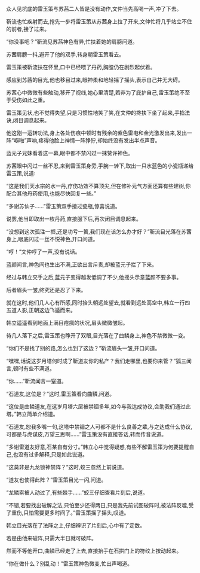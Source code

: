 
众人见坑底的雷玉策与苏茜二人皆是没有动作,文仲当先高喝一声,冲了下去。

靳流也忙疾射而去,抢先一步将雷玉策从苏茜身上拉了开来,文仲忙将几乎站立不住的前者,接了过来。

“你没事吧？”靳流见苏茜神色有异,忙扶着她的肩膀问道。

苏茜肩膀一抖,避开了他的双手,转身朝雷玉策看去。

雷玉策被靳流扶在怀里,口中已经喂了丹药,胸膛仍在剧烈起伏着。

感应到苏茜的目光,他也移目过来,眼神柔和地轻摇了摇头,表示自己并无大碍。

苏茜心中微微有些触动,移开了视线,她心里清楚,若非为了庇护自己,雷玉策绝不至于受伤如此之重。

雷玉策见状,也不觉得失望,只是习惯性地笑了笑,在文仲的搀扶下坐了起来,手掐法诀,闭目调息起来。

他这刚一运转功法,身上各处伤痕中顿时有残余的紫色雷电和金光激发出来,发出一阵“噼啪”声响,疼得他脸上神情一阵狰狞,却始终没有发出半点声音。

蓝元子兄妹看着这一幕,眼中都不禁闪过一抹赞许神色。

苏茜眼中闪过一丝不忍,来到雷玉策身旁,手腕一转下,取出一只水蓝色的小瓷瓶递给雷玉策,说道:

“这是我们天水宗的水一丹,疗伤功效不算顶尖,但在修补元气方面还算有些建树,你配合其他丹药使用,也能尽快回复一些。”

“多谢苏仙子……”雷玉策双手接过瓷瓶,惊喜说道。

说罢,他当即取出一枚丹药,直接服下后,再次闭目调息起来。

“没想到这次孤注一掷,还是功亏一篑,我们现在该怎么办才好？”靳流目光落在苏茜身上,眼底闪过一丝不悦神色,开口问道。

“哼！”文仲哼了一声,没有说话。

蓝颜闻言,神色间也生出不满,正欲出言斥责,却被蓝元子拦了下来。

经过与韩立交手之后,蓝元子变得越发低调了不少,他摇头示意蓝颜不要多事。

后者眉头一皱,终究还是忍了下来。

就在这时,他们几人心有所感,同时抬头朝远处望去,就看到远处高空中,韩立一行四五道人影,正朝这边飞遁而来。

韩立遥遥看到地面上满目疮痍的状况,眉头微微皱起。

待几人落下之后,雷玉策也睁开了双眼,目光落在了曲鳞身上,神色不禁微微一变。

“你们不是找了别的路,怎么也到了这边？”靳流眉头一皱,开口问道。

“嘿嘿,话说这岁月塔何时成了靳道友你的私产？我们走哪里,也要你来管？”狐三闻言,顿时有些不满道。

“你……”靳流闻言一窒道。

“石道友,这位是？”这时,雷玉策看向曲鳞,问道。

“这位是曲鳞道友,在这岁月塔六层被禁锢多年,如今与我达成协议,会助我们通过此塔。”韩立简单介绍道。

“石道友,恕我多嘴一句,这塔中禁锢之人可都不是什么良善之辈,与之达成什么协议,可都是与虎谋皮,万望三思啊……”雷玉策没有直接答话,转而传音说道。

“多谢雷道友好意,石某自有分寸。”韩立心中觉得疑惑,有些不解雷玉策为何要提醒自己,也没有过多解释,只是如此说道。

“这莫非是九龙锁神禁阵？”这时,蛟三忽然上前说道。

“道友也使得此阵？”雷玉策目光一闪,问道。

“龙鳞索被人动过了,有些棘手……”蛟三仔细查看片刻后,说道。

“不错,若要找出破解之法,只怕至少还得两日,只是我先前试图破阵时,被法阵反噬,受了重伤,只怕需要更多时间了。”雷玉策摇了摇头,叹道。

韩立目光落在了法阵之上,仔细辨识了片刻后,心中有了定数。

若是由他来破阵,只需大半日就可破阵。

然而不等他开口,曲鳞已经走了上去,直接抬手在石拱门上的符纹上按动起来。

“你在做什么？别乱动！”雷玉策神色微变,忙出声喝道。